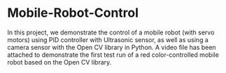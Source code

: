 # Mobile-Robot-Control
In this project, we demonstrate the control of a mobile robot (with servo motors) using PID controller with Ultrasonic sensor, as well as using a camera sensor with the Open CV library in Python. A video file has been attached to demonstrate the first test run of a red color-controlled mobile robot based on the Open CV library.
